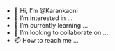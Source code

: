- 👋 Hi, I’m @Karankaoni
- 👀 I’m interested in ...
- 🌱 I’m currently learning ...
- 💞️ I’m looking to collaborate on ...
- 📫 How to reach me ...

<!---
Karankaoni/Karankaoni is a ✨ special ✨ repository because its `README.md` (this file) appears on your GitHub profile.
You can click the Preview link to take a look at your changes.
--->
